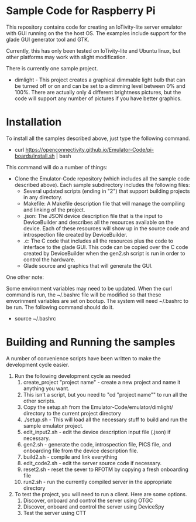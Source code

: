 # Sample Code for Raspberry Pi

This repository contains code for creating an IoTivity-lite server emulator with GUI running on the the host OS. The examples include support for the glade GUI generator tool and GTK.

Currently, this has only been tested on IoTivity-lite and Ubuntu linux, but other platforms may work with slight modification.

There is currently one sample project.
- dimlight - This project creates a graphical dimmable light bulb that can be turned off or on and can be set to a dimming level between 0% and 100%. There are actually only 4 different brightness pictures, but the code will support any number of pictures if you have better graphics.

# Installation

To install all the samples described above, just type the following command.

- curl https://openconnectivity.github.io/Emulator-Code/pi-boards/install.sh | bash

This command will do a number of things:

- Clone the Emulator-Code repository (which includes all the sample code described above). Each sample subdirectory includes the following files:
  - Several updated scripts (ending in "2") that support building projects in any directory.
  - Makefile: A Makefile description file that will manage the compiling and linking of the project.
  - <sample>.json: The JSON device description file that is the input to DeviceBuilder and describes all the resources available on the device. Each of these resources will show up in the source code and introspection file created by DeviceBuilder.
  - <sample>.c: The C code that includes all the resources plus the code to interface to the glade GUI. This code can be copied over the C code created by DeviceBuilder when the gen2.sh script is run in order to control the hardware.
  - Glade source and graphics that will generate the GUI.

One other note:

Some environment variables may need to be updated. When the curl command is run, the ~/.bashrc file will be modified so that these envorinment variables are set on bootup. The system will need ~/.bashrc to be run. The following command should do it.
- source ~/.bashrc

# Building and Running the samples

A number of convenience scripts have been written to make the development cycle easier.
1. Run the following development cycle as needed
    1. create_project "project name" - create a new project and name it anything you want.
    2. This isn't a script, but you need to "cd "project name"" to run all the other scripts.
    3. Copy the setup.sh from the Emulator-Code/emulator/dimlight/ directory to the current project directory
    4. ./setup.sh - This will load all the necessary stuff to build and run the sample emulator project.
    5. edit_input2.sh - edit the device description input file (<project name>.json) if necessary.
    6. gen2.sh - generate the code, introspection file, PICS file, and onboarding file from the device description file.
    7. build2.sh - compile and link everything
    8. edit_code2.sh - edit the server source code if necessary.
    9. reset2.sh - reset the sever to RFOTM by copying a fresh onboarding file
    10. run2.sh - run the currently compiled server in the appropriate directory
2. To test the project, you will need to run a client. Here are some options.
    1. Discover, onboard and control the server using OTGC
    2. Discover, onboard and control the server using DeviceSpy
    3. Test the server using CTT
